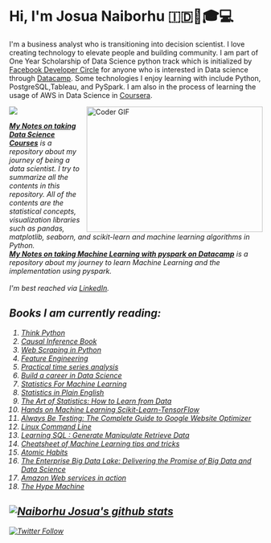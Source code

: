 # Hi, I'm Josua Naiborhu :indonesia:👋🎓💻 

I'm a business analyst who is transitioning into decision scientist. I love creating technology to elevate people and building community. I am part of One Year Scholarship of Data Science python track which is initialized by [Facebook Developer Circle](https://developers.facebook.com/developercircles/) for anyone who is interested in Data science through [Datacamp](https://www.datacamp.com/profile/josuanaiborhu94). Some technologies I enjoy learning with include Python, PostgreSQL,Tableau, and PySpark. I am also in the process of learning the usage of AWS in Data Science in [Coursera](https://www.coursera.org/specializations/aws-fundamentals). 

<p>
<img align="right" alt="Coder GIF" height=250 width=350 src="https://magiccopy.xyz/assets/images/hadder.gif" />

<em>

![](https://img.shields.io/badge/Scientific_Python-Volume_I-orange?style=flat)  

[**My Notes on taking Data Science Courses**](https://github.com/naiborhujosua/MyNotes-for-Data-Science-Workshop) is a repository  about my journey of being a data scientist. I try to summarize all the contents in this repository. All of the contents are the statistical concepts, visualization libraries such as pandas, matplotlib, seaborn, and scikit-learn and machine learning algorithms in Python.
<br>
[**My Notes on taking Machine Learning with pyspark on Datacamp**](https://github.com/naiborhujosua/Machine-Learning-with-pyspark) is a repository about my journey to learn Machine Learning and the implementation using pyspark.
<br><br>
I'm best reached via [LinkedIn](https://www.linkedin.com/in/josuanaiborhu/).

Books I am currently reading:
---------------------------
1. [Think Python](http://greenteapress.com/thinkpython2/thinkpython2.pdf)
2. [Causal Inference Book](https://www.hsph.harvard.edu/miguel-hernan/causal-inference-book/)
3. [Web Scraping in Python](https://www.amazon.com/Web-Scraping-Python-Collecting-Modern/dp/1491985577/ref=pd_lpo_14_t_0/147-4712361-4389719?_encoding=UTF8&pd_rd_i=1491985577&pd_rd_r=a78ae35b-2da9-4c05-ad3d-a8c7669120d6&pd_rd_w=NwUjn&pd_rd_wg=BauIv&pf_rd_p=7b36d496-f366-4631-94d3-61b87b52511b&pf_rd_r=7JPYJ54EK9SC1DA0SH2S&psc=1&refRID=7JPYJ54EK9SC1DA0SH2S)
4.  [Feature Engineering](https://www.amazon.com/Feature-Engineering-Machine-Learning-Principles/dp/1491953241)
5. [Practical time series analysis](https://www.oreilly.com/library/view/practical-time-series/9781492041641/)
6. [Build a career in Data Science](https://www.manning.com/books/build-a-career-in-data-science)
7. [Statistics For Machine Learning](https://machinelearningmastery.com/statistics_for_machine_learning/)
8. [Statistics in Plain English](https://www.amazon.com/Statistics-Course-Pack-Set-Op-dp-1138838349/dp/1138838349/ref=dp_ob_title_bk)
9. [The Art of Statistics: How to Learn from Data](https://www.amazon.com/Art-Statistics-How-Learn-Data/dp/1541618513)
10. [Hands on Machine Learning Scikit-Learn-TensorFlow](https://www.amazon.com/Hands-Machine-Learning-Scikit-Learn-TensorFlow/dp/1492032646/ref=pd_sbs_14_1/147-4712361-4389719?_encoding=UTF8&pd_rd_i=1492032646&pd_rd_r=906c9159-7e0b-414d-9c72-f1d0466f8f34&pd_rd_w=Xn0sn&pd_rd_wg=bzf5R&pf_rd_p=b65ee94e-1282-43fc-a8b1-8bf931f6dfab&pf_rd_r=7MTE4J8VA4RKH0G1E7K3&psc=1&refRID=7MTE4J8VA4RKH0G1E7K3)
11. [Always Be Testing: The Complete Guide to Google Website Optimizer](https://www.amazon.com/Always-Be-Testing-Complete-Optimizer/dp/0470290633)
12. [Linux Command Line](https://www.amazon.com/Linux-Command-Line-2nd-Introduction-ebook/dp/B07J43H42Z) 
13. [Learning SQL : Generate Manipulate Retrieve Data](https://www.amazon.com/Learning-SQL-Generate-Manipulate-Retrieve/dp/1492057614)  
14. [Cheatsheet of Machine Learning tips and tricks](https://stanford.edu/~shervine/teaching/cs-229/cheatsheet-machine-learning-tips-and-tricks)  
15. [Atomic Habits](https://www.audible.com/pd/Atomic-Habits-Audiobook/1524779261?source_code=GO1DH13310082090OZ&ds_rl=1262685&ds_rl=1263561&ds_rl=1260658&gclid=CjwKCAiAjeSABhAPEiwAqfxURQKrJt-ByDM9dSd-lBIECQQT13e8NPZWFOUfTmdH33YC0Wz_KNkP9BoCj1EQAvD_BwE&gclsrc=aw.ds)  
16. [The Enterprise Big Data Lake: Delivering the Promise of Big Data and Data Science](https://www.amazon.com/Enterprise-Big-Data-Lake-Delivering/dp/1491931558/ref=sr_1_7?crid=18BW7L91RRQH8&dchild=1&keywords=aws+data+science&qid=1612200849&sprefix=aws+data+sci%2Caps%2C461&sr=8-7)
17. [Amazon Web services in action](https://www.manning.com/books/amazon-web-services-in-action) 
18. [The Hype Machine](https://www.amazon.com/Hype-Machine-Disrupts-Elections-Health/dp/0525574514) 




[![Naiborhu Josua's github stats](https://github-readme-stats.vercel.app/api?username=naiborhujosua&count_private=true&show_icons=true&theme=radical&hide_rank=false)](https://github.com/anuraghazra/github-readme-stats
)
---
[![Twitter Follow](https://img.shields.io/twitter/follow/naiborhu_josua?label=Follow&style=social)](https://twitter.com/naiborhu_josua)
